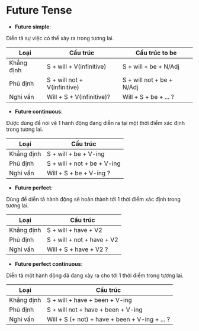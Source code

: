 # Future Tense
  - **Future simple**: 

  Diễn tả sự việc có thể xảy ra trong tương lai.

| Loại       | Cấu trúc                     | Cấu trúc to be            |
| ---------- | ---------------------------- | ------------------------- |
| Khẳng định | S + will +  V(infinitive)    | S + will +  be + N/Adj    |
| Phủ định   | S + will not + V(infinitive) | S + will not + be + N/Adj |
| Nghi vấn   | Will + S + V(infinitive)?    | Will + S + be + ... ?     |

  - **Future continuous**: 
  
  Được dùng để nói về 1 hành động đang diễn ra tại một thời điểm xác định trong tương lai.
  
| Loại       | Cấu trúc                    |
| ---------- | --------------------------- |
| Khẳng định | S + will + be + V-ing       |
| Phủ định   | S + will + not + be + V-ing |
| Nghi vấn   | Will + S + be + V-ing ?     |
    
  - **Future perfect**: 

  Dùng để diễn tả hành động sẽ hoàn thành tới 1 thời điểm xác định trong tương lai.
    
| Loại       | Cấu trúc                   |
| ---------- | -------------------------- |
| Khẳng định | S + will + have + V2       |
| Phủ định   | S + will + not + have + V2 |
| Nghi vấn   | Will + S + have + V2 ?     |

  - **Future perfect continuous**: 
  
  Diễn tả một hành động đã đang xảy ra cho tới 1 thời điểm trong tương lai.

| Loại       | Cấu trúc                                       |
| ---------- | ---------------------------------------------- |
| Khẳng định | S + will + have + been + V-ing                 |
| Phủ định   | S + will not + have + been + V-ing             |
| Nghi vấn   | Will + S (+ not) + have + been + V-ing + ... ? |